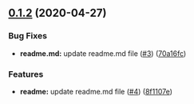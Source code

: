 ## [0.1.2](https://github.com/AhsanAyaz/angular-service-bot/compare/v0.1.1...v0.1.2) (2020-04-27)


### Bug Fixes

* **readme.md:** update readme.md file ([#3](https://github.com/AhsanAyaz/angular-service-bot/issues/3)) ([70a16fc](https://github.com/AhsanAyaz/angular-service-bot/commit/70a16fc0c5edfa6b1975a4d628266b28d69a4e49))


### Features

* **readme:** update readme.md file ([#4](https://github.com/AhsanAyaz/angular-service-bot/issues/4)) ([8f1107e](https://github.com/AhsanAyaz/angular-service-bot/commit/8f1107e9c6e6933e5c2007e27919072df029ccd7))



